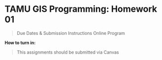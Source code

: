 # TAMU GIS Programming: Homework 01 
> Due Dates & Submission Instructions
> Online Program

**How to turn in:**
> This assignments should be submitted via Canvas
